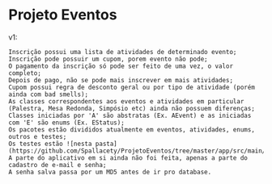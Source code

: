 # Projeto Eventos

v1:

    Inscrição possui uma lista de atividades de determinado evento;
    Inscrição pode possuir um cupom, porem evento não pode;
    O pagamento da inscrição só pode ser feito de uma vez, o valor completo;
    Depois de pago, não se pode mais inscrever em mais atividades;
    Cupom possui regra de desconto geral ou por tipo de atividade (porém ainda com bad smells);
    As classes correspondentes aos eventos e atividades em particular (Palestra, Mesa Redonda, Simpósio etc) ainda não possuem diferenças;
    Classes iniciadas por 'A' são abstratas (Ex. AEvent) e as iniciadas com 'E' são enums (Ex. EStatus);
    Os pacotes estão divididos atualmente em eventos, atividades, enums, outros e testes;
    Os testes estão ![nesta pasta](https://github.com/Spallacety/ProjetoEventos/tree/master/app/src/main/java/br/edu/ifpi/projetoeventos/tests);
    A parte do aplicativo em si ainda não foi feita, apenas a parte do cadastro de e-mail e senha;
    A senha salva passa por um MD5 antes de ir pro database.
